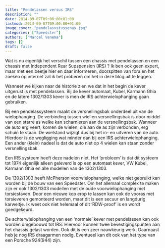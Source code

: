 ```yaml
---
title: "Pendelassen versus IRS"
description: ""
date: 2014-09-07T09:00:00+01:00
lastmod: 2014-09-07T09:00:00+01:00
image_cover: "pendelasvstussenas.jpg"
categories: ["Speedster"]
authors: ["Marcel Venema"] 
tags: []
draft: false
---
```


Wat is nu eigenlijk het verschil tussen een chassis met pendelassen en een chassis met Independent Rear Supspension (IRS) ? Ik ben ook geen expert, maar met een beetje hier en daar informeren, doorspitten van fora en het zoeken op internet zal ik het proberen om het in deze blog uit te leggen.

Wanneer we kijken naar de historie zien we dat in het begin de kever uitgerust is met pendelassen. Bij de kever automaat, Kubel, Karmann Ghia en de latere 1302/1303 kever is men de IRS achterwielophanging gaan gebruiken.


Bij een pendelassysteem maakt de versnellingsbak onderdeel uit van de wielophanging. De verbinding tussen wiel en versnellingsbak is door middel van een starre as welke kan scharnieren aan de versnellingsbak. Wanneer de auto erg veert, komen de wielen, die aan de as zijn verbonden, erg schuin te staan. De wielstand wijzigt dus bij het in- en uitveren van de auto. Hierdoor is de wegligging wat minder dan bij een IRS achterwielophanging. Een ander (klein) nadeel is dat de auto niet op 4 wielen kan staan zonder versnellingsbak.


Een IRS systeem heeft deze nadelen niet. Het ‘probleem’ is dat dit systeem tot 1974 eigenlijk alleen geleverd is op een automaat kever, VW Kubel, Karmann Ghia en alle modellen van de 1302/1303.


De 1302/1303 heeft McPherson voorwielophanging, welke niet gebruikt kan worden bij de bouw van een Speedster. Om het allemaal complex te maken zijn er ook 1302/1303 modellen met de oude voorwielophanging met torsiestaven. Door een nieuwe kop erop te lassen kan ook de vooras met torsieveren gemonteerd worden, maar dit is een secuur en langdurig karweitje. Ik weet ook niet helemaal of dit ‘RDW-proof’ is en wordt goedgekeurd.


De achterwielophanging van een ‘normale’ kever met pendelassen kan ook worden omgebouwd tot IRS. Hiervoor kunnen twee bevestigingspunten aan het chassis gelast worden. Ook dit is een zeer nauwkeurig werk. Daarnaast heb je nog IRS draagarmen nodig. Eventueel kan dit ook van het type van een Porsche 924(944) zijn.
